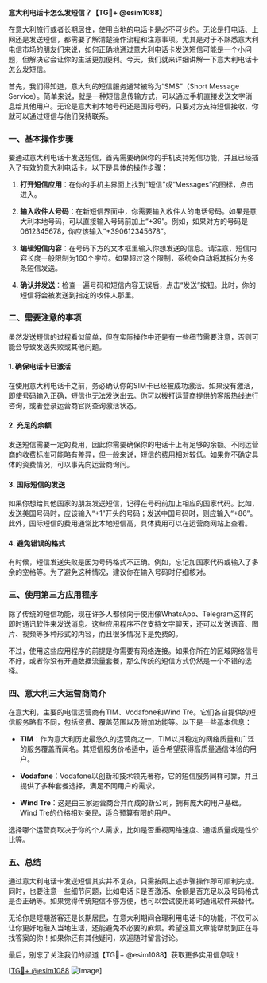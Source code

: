 **意大利电话卡怎么发短信？【TG💪+ @esim1088】**

在意大利旅行或者长期居住，使用当地的电话卡是必不可少的。无论是打电话、上网还是发送短信，都需要了解清楚操作流程和注意事项。尤其是对于不熟悉意大利电信市场的朋友们来说，如何正确地通过意大利电话卡发送短信可能是一个小问题，但解决它会让你的生活更加便利。今天，我们就来详细讲解一下意大利电话卡怎么发短信。

首先，我们得知道，意大利的短信服务通常被称为“SMS”（Short Message Service）。简单来说，就是一种短信息传输方式，可以通过手机直接发送文字消息给其他用户。无论是意大利本地号码还是国际号码，只要对方支持短信接收，你就可以通过短信与他们保持联系。

### **一、基本操作步骤**

要通过意大利电话卡发送短信，首先需要确保你的手机支持短信功能，并且已经插入了有效的意大利电话卡。以下是具体的操作步骤：

1. **打开短信应用**：在你的手机主界面上找到“短信”或“Messages”的图标，点击进入。
   
2. **输入收件人号码**：在新短信界面中，你需要输入收件人的电话号码。如果是意大利本地号码，可以直接输入号码前加上“+39”。例如，如果对方的号码是0612345678，你应该输入“+390612345678”。

3. **编辑短信内容**：在号码下方的文本框里输入你想发送的信息。请注意，短信内容长度一般限制为160个字符。如果超过这个限制，系统会自动将其拆分为多条短信发送。

4. **确认并发送**：检查一遍号码和短信内容无误后，点击“发送”按钮。此时，你的短信将会被发送到指定的收件人那里。

### **二、需要注意的事项**

虽然发送短信的过程看似简单，但在实际操作中还是有一些细节需要注意，否则可能会导致发送失败或其他问题。

#### **1. 确保电话卡已激活**
在使用意大利电话卡之前，务必确认你的SIM卡已经被成功激活。如果没有激活，即使号码输入正确，短信也无法发送出去。你可以拨打运营商提供的客服热线进行咨询，或者登录运营商官网查询激活状态。

#### **2. 充足的余额**
发送短信需要一定的费用，因此你需要确保你的电话卡上有足够的余额。不同运营商的收费标准可能略有差异，但一般来说，短信的费用相对较低。如果你不确定具体的资费情况，可以事先向运营商询问。

#### **3. 国际短信的发送**
如果你想给其他国家的朋友发送短信，记得在号码前加上相应的国家代码。比如，发送美国号码时，应该输入“+1”开头的号码；发送中国号码时，则应输入“+86”。此外，国际短信的费用通常比本地短信高，具体费用可以在运营商网站上查看。

#### **4. 避免错误的格式**
有时候，短信发送失败是因为号码格式不正确。例如，忘记加国家代码或输入了多余的空格等。为了避免这种情况，建议你在输入号码时仔细核对。

### **三、使用第三方应用程序**

除了传统的短信功能，现在许多人都倾向于使用像WhatsApp、Telegram这样的即时通讯软件来发送消息。这些应用程序不仅支持文字聊天，还可以发送语音、图片、视频等多种形式的内容，而且很多情况下是免费的。

不过，使用这些应用程序的前提是你需要有网络连接。如果你所在的区域网络信号不好，或者你没有开通数据流量套餐，那么传统的短信方式仍然是一个不错的选择。

### **四、意大利三大运营商简介**

在意大利，主要的电信运营商有TIM、Vodafone和Wind Tre。它们各自提供的短信服务略有不同，包括资费、覆盖范围以及附加功能等。以下是一些基本信息：

- **TIM**：作为意大利历史最悠久的运营商之一，TIM以其稳定的网络质量和广泛的服务覆盖而闻名。其短信服务价格适中，适合希望获得高质量通信体验的用户。
  
- **Vodafone**：Vodafone以创新和技术领先著称，它的短信服务同样可靠，并且提供了多种套餐选择，满足不同用户的需求。

- **Wind Tre**：这是由三家运营商合并而成的新公司，拥有庞大的用户基础。Wind Tre的价格相对亲民，适合预算有限的用户。

选择哪个运营商取决于你的个人需求，比如是否重视网络速度、通话质量或是性价比等。

### **五、总结**

通过意大利电话卡发送短信其实并不复杂，只需按照上述步骤操作即可顺利完成。同时，也要注意一些细节问题，比如电话卡是否激活、余额是否充足以及号码格式是否正确等。如果觉得传统短信不够方便，也可以尝试使用即时通讯软件来替代。

无论你是短期游客还是长期居民，在意大利期间合理利用电话卡的功能，不仅可以让你更好地融入当地生活，还能避免不必要的麻烦。希望这篇文章能帮助到正在寻找答案的你！如果你还有其他疑问，欢迎随时留言讨论。

最后，别忘了关注我们的频道【TG💪+ @esim1088】获取更多实用信息哦！

[[TG💪+ @esim1088](https://t.me/s/esim1088) ![Image](https://i.postimg.cc/4NQfJmqS/Snipaste-2025-05-13-00-14-12.png)]